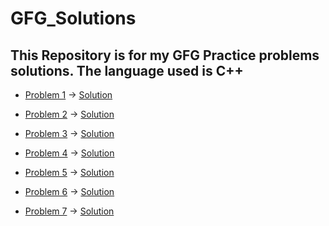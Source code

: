 # GFG_Solutions
This Repository is for my GFG Practice problems solutions. The language used is C++
--------------------------------------------------------------------------------------------------------------


* [Problem 1](https://practice.geeksforgeeks.org/problems/find-all-pairs-whose-sum-is-x5808/1) -> [Solution](https://github.com/ankitpriyadarshii/GFG_Solutions/blob/main/GFG_FindAllPairWithAGivenSum.cpp)

* [Problem 2](https://practice.geeksforgeeks.org/problems/minimize-the-sum-of-product1525/1) -> [Solution](https://github.com/ankitpriyadarshii/GFG_Solutions/blob/main/GFG_MinimizeTheSumOfProduct.cpp)

* [Problem 3](https://practice.geeksforgeeks.org/problems/third-largest-element/1) -> [Solution](https://github.com/ankitpriyadarshii/GFG_Solutions/blob/main/GFG_ThirdLargestElement.cpp)

* [Problem 4](https://practice.geeksforgeeks.org/problems/replace-all-0s-with-5/1) -> [Solution](https://github.com/ankitpriyadarshii/GFG_Solutions/blob/main/GFG_ReplaceAll0With5.cpp)

* [Problem 5](https://practice.geeksforgeeks.org/problems/largest-product/1) -> [Solution](https://github.com/ankitpriyadarshii/GFG_Solutions/blob/main/GFG_LargestProduct.cpp)

* [Problem 6](https://practice.geeksforgeeks.org/problems/find-triplets-with-zero-sum/1) -> [Solution](https://github.com/ankitpriyadarshii/GFG_Solutions/blob/main/GFG_TripletWithZeroSum.cpp)

* [Problem 7](https://practice.geeksforgeeks.org/problems/minimum-distance-between-two-numbers/1) -> [Solution](https://github.com/ankitpriyadarshii/GFG_Solutions/blob/main/GFG_MinDistBetweenTwoNumbers.cpp)

